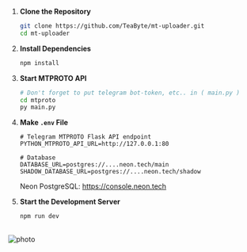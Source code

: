 1. **Clone the Repository**

    ```sh
    git clone https://github.com/TeaByte/mt-uploader.git
    cd mt-uploader
    ```

2. **Install Dependencies**

    ```sh
    npm install
    ```

3. **Start MTPROTO API**

    ```sh
    # Don't forget to put telegram bot-token, etc.. in ( main.py )
    cd mtproto
    py main.py
    ```
    
4. **Make `.env` File**

     ```env
    # Telegram MTPROTO Flask API endpoint
    PYTHON_MTPROTO_API_URL=http://127.0.0.1:80
    
    # Database
    DATABASE_URL=postgres://....neon.tech/main
    SHADOW_DATABASE_URL=postgres://....neon.tech/shadow

    ```
    Neon PostgreSQL: https://console.neon.tech

4. **Start the Development Server**

    ```sh
    npm run dev
    ```
##

![photo](https://i.ibb.co/WfN6zSd/Capture.png)
